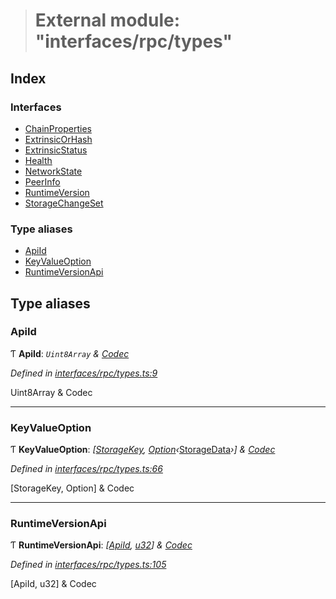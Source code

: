 > # External module: "interfaces/rpc/types"

## Index

### Interfaces

* [ChainProperties](../interfaces/_interfaces_rpc_types_.chainproperties.md)
* [ExtrinsicOrHash](../interfaces/_interfaces_rpc_types_.extrinsicorhash.md)
* [ExtrinsicStatus](../interfaces/_interfaces_rpc_types_.extrinsicstatus.md)
* [Health](../interfaces/_interfaces_rpc_types_.health.md)
* [NetworkState](../interfaces/_interfaces_rpc_types_.networkstate.md)
* [PeerInfo](../interfaces/_interfaces_rpc_types_.peerinfo.md)
* [RuntimeVersion](../interfaces/_interfaces_rpc_types_.runtimeversion.md)
* [StorageChangeSet](../interfaces/_interfaces_rpc_types_.storagechangeset.md)

### Type aliases

* [ApiId](_interfaces_rpc_types_.md#apiid)
* [KeyValueOption](_interfaces_rpc_types_.md#keyvalueoption)
* [RuntimeVersionApi](_interfaces_rpc_types_.md#runtimeversionapi)

## Type aliases

###  ApiId

Ƭ **ApiId**: *`Uint8Array` & [Codec](../interfaces/_types_.codec.md)*

*Defined in [interfaces/rpc/types.ts:9](https://github.com/polkadot-js/api/blob/438c02d/packages/types/src/interfaces/rpc/types.ts#L9)*

Uint8Array & Codec

___

###  KeyValueOption

Ƭ **KeyValueOption**: *[[StorageKey](../classes/_primitive_storagekey_.storagekey.md), [Option](../classes/_codec_option_.option.md)‹*[StorageData](../classes/_primitive_storagedata_.storagedata.md)*›] & [Codec](../interfaces/_types_.codec.md)*

*Defined in [interfaces/rpc/types.ts:66](https://github.com/polkadot-js/api/blob/438c02d/packages/types/src/interfaces/rpc/types.ts#L66)*

[StorageKey, Option<StorageData>] & Codec

___

###  RuntimeVersionApi

Ƭ **RuntimeVersionApi**: *[[ApiId](_interfaces_rpc_types_.md#apiid), [u32](../interfaces/_interfaceregistry_.interfaceregistry.md#u32)] & [Codec](../interfaces/_types_.codec.md)*

*Defined in [interfaces/rpc/types.ts:105](https://github.com/polkadot-js/api/blob/438c02d/packages/types/src/interfaces/rpc/types.ts#L105)*

[ApiId, u32] & Codec